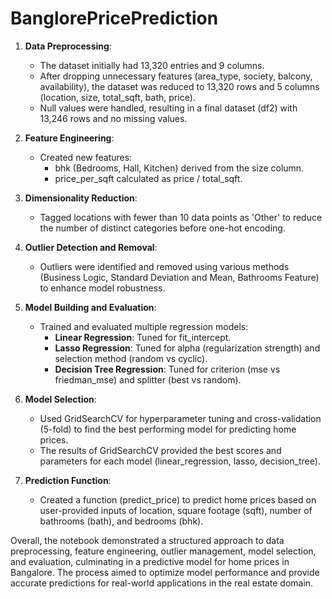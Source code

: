 # BanglorePricePrediction

1. **Data Preprocessing**:
   - The dataset initially had 13,320 entries and 9 columns.
   - After dropping unnecessary features (area_type, society, balcony, availability), the dataset was reduced to 13,320 rows and 5 columns (location, size, total_sqft, bath, price).
   - Null values were handled, resulting in a final dataset (df2) with 13,246 rows and no missing values.

2. **Feature Engineering**:
   - Created new features:
     - bhk (Bedrooms, Hall, Kitchen) derived from the size column.
     - price_per_sqft calculated as price / total_sqft.

3. **Dimensionality Reduction**:
   - Tagged locations with fewer than 10 data points as 'Other' to reduce the number of distinct categories before one-hot encoding.

4. **Outlier Detection and Removal**:
   - Outliers were identified and removed using various methods (Business Logic, Standard Deviation and Mean, Bathrooms Feature) to enhance model robustness.

5. **Model Building and Evaluation**:
   - Trained and evaluated multiple regression models:
     - **Linear Regression**: Tuned for fit_intercept.
     - **Lasso Regression**: Tuned for alpha (regularization strength) and selection method (random vs cyclic).
     - **Decision Tree Regression**: Tuned for criterion (mse vs friedman_mse) and splitter (best vs random).

6. **Model Selection**:
   - Used GridSearchCV for hyperparameter tuning and cross-validation (5-fold) to find the best performing model for predicting home prices.
   - The results of GridSearchCV provided the best scores and parameters for each model (linear_regression, lasso, decision_tree).

7. **Prediction Function**:
   - Created a function (predict_price) to predict home prices based on user-provided inputs of location, square footage (sqft), number of bathrooms (bath), and bedrooms (bhk).

Overall, the notebook demonstrated a structured approach to data preprocessing, feature engineering, outlier management, model selection, and evaluation, culminating in a predictive model for home prices in Bangalore. The process aimed to optimize model performance and provide accurate predictions for real-world applications in the real estate domain.
